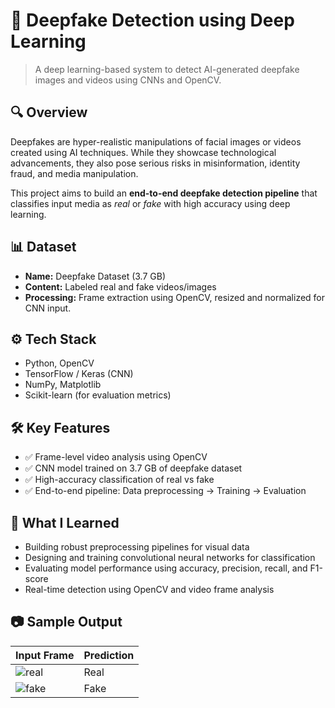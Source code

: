 # 🧠 Deepfake Detection using Deep Learning

> A deep learning-based system to detect AI-generated deepfake images and videos using CNNs and OpenCV.

## 🔍 Overview

Deepfakes are hyper-realistic manipulations of facial images or videos created using AI techniques. While they showcase technological advancements, they also pose serious risks in misinformation, identity fraud, and media manipulation.

This project aims to build an **end-to-end deepfake detection pipeline** that classifies input media as *real* or *fake* with high accuracy using deep learning.

## 📊 Dataset

- **Name:** Deepfake Dataset (3.7 GB)
- **Content:** Labeled real and fake videos/images
- **Processing:** Frame extraction using OpenCV, resized and normalized for CNN input.

## ⚙️ Tech Stack

- Python, OpenCV
- TensorFlow / Keras (CNN)
- NumPy, Matplotlib
- Scikit-learn (for evaluation metrics)

## 🛠️ Key Features

- ✅ Frame-level video analysis using OpenCV
- ✅ CNN model trained on 3.7 GB of deepfake dataset
- ✅ High-accuracy classification of real vs fake
- ✅ End-to-end pipeline: Data preprocessing → Training → Evaluation

## 🧪 What I Learned

- Building robust preprocessing pipelines for visual data
- Designing and training convolutional neural networks for classification
- Evaluating model performance using accuracy, precision, recall, and F1-score
- Real-time detection using OpenCV and video frame analysis

## 📷 Sample Output

| Input Frame | Prediction |
|-------------|------------|
| ![real](examples/real.png) | Real |
| ![fake](examples/fake.png) | Fake |

